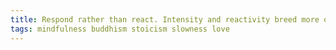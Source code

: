```yaml
---
title: Respond rather than react. Intensity and reactivity breed more of the same.
tags: mindfulness buddhism stoicism slowness love
---
```


